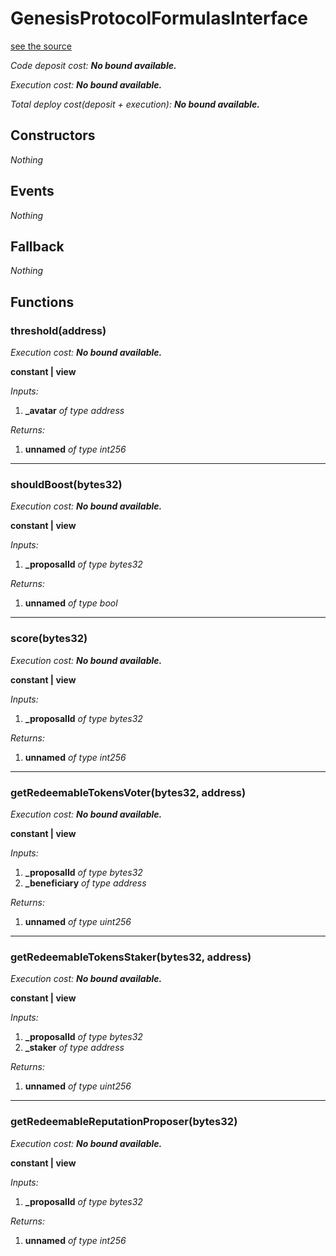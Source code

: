 # GenesisProtocolFormulasInterface
[see the source](https://github.com/daostack/arc/tree/master/contracts/VotingMachines/GenesisProtocolFormulasInterface.sol)

*Code deposit cost: **No bound available.***

*Execution cost: **No bound available.***

*Total deploy cost(deposit + execution): **No bound available.***

> 
## Constructors
*Nothing*
## Events
*Nothing*
## Fallback
*Nothing*
## Functions
### threshold(address)

*Execution cost: **No bound available.***

**constant | view**

*Inputs:*

1. **_avatar** *of type address*

*Returns:*

1. **unnamed** *of type int256*

---
### shouldBoost(bytes32)

*Execution cost: **No bound available.***

**constant | view**

*Inputs:*

1. **_proposalId** *of type bytes32*

*Returns:*

1. **unnamed** *of type bool*

---
### score(bytes32)

*Execution cost: **No bound available.***

**constant | view**

*Inputs:*

1. **_proposalId** *of type bytes32*

*Returns:*

1. **unnamed** *of type int256*

---
### getRedeemableTokensVoter(bytes32, address)

*Execution cost: **No bound available.***

**constant | view**

*Inputs:*

1. **_proposalId** *of type bytes32*
2. **_beneficiary** *of type address*

*Returns:*

1. **unnamed** *of type uint256*

---
### getRedeemableTokensStaker(bytes32, address)

*Execution cost: **No bound available.***

**constant | view**

*Inputs:*

1. **_proposalId** *of type bytes32*
2. **_staker** *of type address*

*Returns:*

1. **unnamed** *of type uint256*

---
### getRedeemableReputationProposer(bytes32)

*Execution cost: **No bound available.***

**constant | view**

*Inputs:*

1. **_proposalId** *of type bytes32*

*Returns:*

1. **unnamed** *of type int256*


